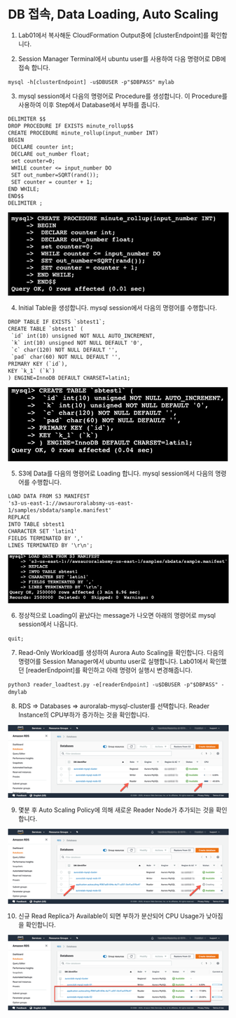 # DB 접속, Data Loading, Auto Scaling

1. Lab01에서 복사해둔 CloudFormation Output중에 [clusterEndpoint]를 확인합니다.

2. Session Manager Terminal에서 ubuntu user를 사용하여 다음 명령어로 DB에 접속 합니다.

`mysql -h[clusterEndpoint] -u$DBUSER -p"$DBPASS" mylab`

3. mysql session에서 다음의 명령어로 Procedure를 생성합니다. 이 Procedure를 사용하여 이후 Step에서 Database에서 부하를 줍니다.

```
DELIMITER $$
DROP PROCEDURE IF EXISTS minute_rollup$$
CREATE PROCEDURE minute_rollup(input_number INT)
BEGIN
 DECLARE counter int;
 DECLARE out_number float;
 set counter=0;
 WHILE counter <= input_number DO
 SET out_number=SQRT(rand());
 SET counter = counter + 1;
END WHILE;
END$$
DELIMITER ;
```

<kbd> ![GitHub Logo](images/3-create-procedure.png) </kbd>

4. Initial Table을 생성합니다. mysql session에서 다음의 명령어를 수행합니다.

```
DROP TABLE IF EXISTS `sbtest1`;
CREATE TABLE `sbtest1` (
 `id` int(10) unsigned NOT NULL AUTO_INCREMENT,
 `k` int(10) unsigned NOT NULL DEFAULT '0',
 `c` char(120) NOT NULL DEFAULT '',
 `pad` char(60) NOT NULL DEFAULT '',
PRIMARY KEY (`id`),
KEY `k_1` (`k`)
) ENGINE=InnoDB DEFAULT CHARSET=latin1;
```

<kbd> ![GitHub Logo](images/3-create-table.png) </kbd>

5. S3에 Data를 다음의 명령어로 Loading 합니다. mysql session에서 다음의 명령어를 수행합니다.

```
LOAD DATA FROM S3 MANIFEST
's3-us-east-1://awsauroralabsmy-us-east-1/samples/sbdata/sample.manifest'
REPLACE
INTO TABLE sbtest1
CHARACTER SET 'latin1'
FIELDS TERMINATED BY ','
LINES TERMINATED BY '\r\n';
```

<kbd> ![GitHub Logo](images/3-data-load.png) </kbd>

6. 정상적으로 Loading이 끝났다는 message가 나오면 아래의 명령어로 mysql session에서 나옵니다.

`quit;`

7. Read-Only Workload를 생성하여 Aurora Auto Scaling을 확인합니다. 다음의 명령어를 Session Manager에서 ubuntu user로 실행합니다. Lab01에서 확인했던 [readerEndpoint]를 확인하고 아래 명령어 실행시 변경해줍니다.

`python3 reader_loadtest.py -e[readerEndpoint] -u$DBUSER -p"$DBPASS" -dmylab`

8. RDS => Databases => auroralab-mysql-cluster를 선택합니다. Reader Instance의 CPU부하가 증가하는 것을 확인합니다.

<kbd> ![GitHub Logo](images/3-read-load.png) </kbd>

9. 몇분 후 Auto Scaling Policy에 의해 새로운 Reader Node가 추가되는 것을 확인합니다.

<kbd> ![GitHub Logo](images/3-aas-create-reader.png) </kbd>

10. 신규 Read Replica가 Available이 되면 부하가 분산되어 CPU Usage가 낮아짐을 확인합니다.

<kbd> ![GitHub Logo](images/3-read-load-balanced.png) </kbd>
